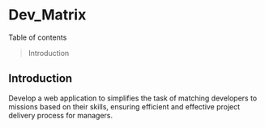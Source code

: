 # Dev_Matrix
Table of contents
> Introduction

## Introduction
Develop a web application to simplifies the task of matching developers to missions based on their skills, ensuring efficient and effective project delivery process for managers.
